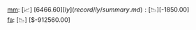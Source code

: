 [mm](record/mm/summary.md): [📈] [$6466.60]  
[ly](record/ly/summary.md): [📉] [$-1850.00]  
[fa](record/fa/summary.md): [📉] [$-912560.00]  
